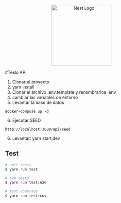 <p align="center">
  <a href="http://nestjs.com/" target="blank"><img src="https://nestjs.com/img/logo-small.svg" width="200" alt="Nest Logo" /></a>
</p>


#Teslo API

1. Clonar el proyecto
2. yarn install
3. Clonar el archivo .env.template y renombrarloa .env
4. cambiar las variables de entorno
5. Levantar la base de datos
```
docker-compose up -d
```
6. Ejecutar SEED
```
http://localhost:3000/api/seed
```
6. Levantar: yarn start:dev





## Test

```bash
# unit tests
$ yarn run test

# e2e tests
$ yarn run test:e2e

# test coverage
$ yarn run test:cov
```


